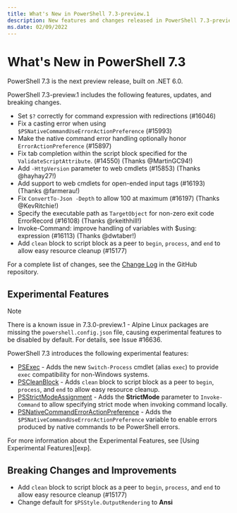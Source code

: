 ```yaml
---
title: What's New in PowerShell 7.3-preview.1
description: New features and changes released in PowerShell 7.3-preview.1
ms.date: 02/09/2022
---
```


# What's New in PowerShell 7.3

PowerShell 7.3 is the next preview release, built on .NET 6.0.

PowerShell 7.3-preview.1 includes the following features, updates, and breaking changes.

- Set `$?` correctly for command expression with redirections (#16046)
- Fix a casting error when using `$PSNativeCommandUseErrorActionPreference` (#15993)
- Make the native command error handling optionally honor `ErrorActionPreference` (#15897)
- Fix tab completion within the script block specified for the `ValidateScriptAttribute`. (#14550)
  (Thanks @MartinGC94!)
- Add `-HttpVersion` parameter to web cmdlets (#15853) (Thanks @hayhay27!)
- Add support to web cmdlets for open-ended input tags (#16193) (Thanks @farmerau!)
- Fix `ConvertTo-Json -Depth` to allow 100 at maximum (#16197) (Thanks @KevRitchie!)
- Specify the executable path as `TargetObject` for non-zero exit code ErrorRecord (#16108) (Thanks
  @rkeithhill!)
- Invoke-Command: improve handling of variables with $using: expression (#16113) (Thanks @dwtaber!)
- Add `clean` block to script block as a peer to `begin`, `process`, and `end` to allow easy
  resource cleanup (#15177)

For a complete list of changes, see the [Change Log][CHANGELOG] in the GitHub repository.

## Experimental Features

> [!NOTE]
> There is a known issue in 7.3.0-preview.1 - Alpine Linux packages are missing the
> `powershell.config.json` file, causing experimental features to be disabled by default. For
> details, see Issue #16636.

PowerShell 7.3 introduces the following experimental features:

- [PSExec][exp-psexec] - Adds the new `Switch-Process` cmdlet (alias `exec`) to provide `exec`
  compatibility for non-Windows systems.
- [PSCleanBlock][exp-clean] - Adds `clean` block to script block as a peer to `begin`, `process`,
  and `end` to allow easy resource cleanup.
- [PSStrictModeAssignment][exp-strict] - Adds the **StrictMode** parameter to `Invoke-Command` to
  allow specifying strict mode when invoking command locally.
- [PSNativeCommandErrorActionPreference][exp-error] - Adds the
  `$PSNativeCommandUseErrorActionPreference` variable to enable errors produced by native commands
  to be PowerShell errors.

For more information about the Experimental Features, see [Using Experimental Features][exp].

## Breaking Changes and Improvements

- Add `clean` block to script block as a peer to `begin`, `process`, and `end` to allow easy
  resource cleanup (#15177)
- Change default for `$PSStyle.OutputRendering` to **Ansi**

<!-- reference links -->

[CHANGELOG]: https://github.com/PowerShell/PowerShell/releases/tag/v7.3.0-preview.1
[exp-clean]: ../learn/experimental-features.md#pscleanblock
[exp-psexec]: ../learn/experimental-features.md#psexec
[exp-strict]: ../learn/experimental-features.md#psstrictmodeassignment
[exp-error]: ../learn/experimental-features.md#psnativecommanderroractionpreference
